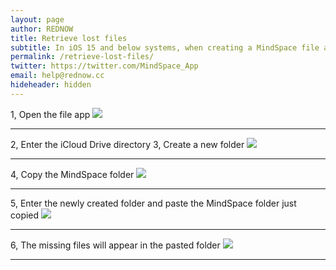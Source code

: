 ```yaml
---
layout: page
author: REDNOW
title: Retrieve lost files
subtitle: In iOS 15 and below systems, when creating a MindSpace file and changing its name, the file may suddenly disappear. Don’t worry, the system just hides this file, please follow the picture to restore it.
permalink: /retrieve-lost-files/
twitter: https://twitter.com/MindSpace_App
email: help@rednow.cc
hideheader: hidden
---
```


1, Open the file app
![]({{site.baseurl}}/images/retrieve-lost-files0.jpg)

***

2, Enter the iCloud Drive directory
3, Create a new folder
![]({{site.baseurl}}/images/retrieve-lost-files1.jpg)

***

4, Copy the MindSpace folder
![]({{site.baseurl}}/images/retrieve-lost-files2.jpg)

***

5, Enter the newly created folder and paste the MindSpace folder just copied
![]({{site.baseurl}}/images/retrieve-lost-files3.jpg)

***

6, The missing files will appear in the pasted folder
![]({{site.baseurl}}/images/retrieve-lost-files4.jpg)

***